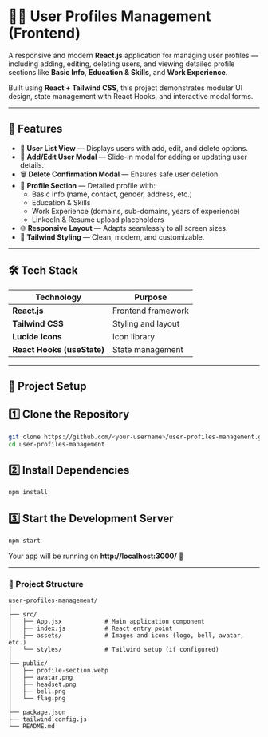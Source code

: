 # 🧑‍💼 User Profiles Management (Frontend)

A responsive and modern **React.js** application for managing user profiles — including adding, editing, deleting users, and viewing detailed profile sections like **Basic Info**, **Education & Skills**, and **Work Experience**.  

Built using **React + Tailwind CSS**, this project demonstrates modular UI design, state management with React Hooks, and interactive modal forms.

---

## 🚀 Features

- 👥 **User List View** — Displays users with add, edit, and delete options.  
- 📝 **Add/Edit User Modal** — Slide-in modal for adding or updating user details.  
- 🗑️ **Delete Confirmation Modal** — Ensures safe user deletion.  
- 👤 **Profile Section** — Detailed profile with:
  - Basic Info (name, contact, gender, address, etc.)
  - Education & Skills
  - Work Experience (domains, sub-domains, years of experience)
  - LinkedIn & Resume upload placeholders
- 🌐 **Responsive Layout** — Adapts seamlessly to all screen sizes.
- 🎨 **Tailwind Styling** — Clean, modern, and customizable.

---

## 🛠️ Tech Stack

| Technology | Purpose |
|-------------|----------|
| **React.js** | Frontend framework |
| **Tailwind CSS** | Styling and layout |
| **Lucide Icons** | Icon library |
| **React Hooks (useState)** | State management |

---

## 📂 Project Setup

## 1️⃣ Clone the Repository
```bash
git clone https://github.com/<your-username>/user-profiles-management.git
cd user-profiles-management
```

## 2️⃣ Install Dependencies
```bash
npm install
```

## 3️⃣ Start the Development Server
```bash
npm start
```

Your app will be running on **http://localhost:3000/** 🎉

---

### 🧱 Project Structure
```
user-profiles-management/
│
├── src/
│   ├── App.jsx            # Main application component
│   ├── index.js           # React entry point
│   ├── assets/            # Images and icons (logo, bell, avatar, etc.)
│   └── styles/            # Tailwind setup (if configured)
│
├── public/
│   ├── profile-section.webp
│   ├── avatar.png
│   ├── headset.png
│   ├── bell.png
│   └── flag.png
│
├── package.json
├── tailwind.config.js
└── README.md
```

